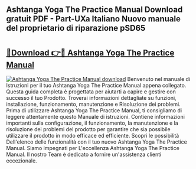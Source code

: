 ## Ashtanga Yoga The Practice Manual Download gratuit PDF - Part-UXa Italiano Nuovo manuale del proprietario di riparazione pSD65

# <h2><a href="http://df9e29.blite.top/?on=Ashtanga+Yoga+The+Practice+Manual">🔗Download 👉🔴 Ashtanga Yoga The Practice Manual</a></h2>

[![Ashtanga Yoga The Practice Manual download](https://i.imgur.com/lujVjoI.png)](http://df9e29.blite.top/?on=Ashtanga+Yoga+The+Practice+Manual)
Benvenuto nel manuale di Istruzioni per il tuo Ashtanga Yoga The Practice Manual appena collegato. Questa guida completa è progettata per aiutarti a capire e gestire con successo il tuo Prodotto. Troverai informazioni dettagliate su funzioni, installazione, funzionamento, manutenzione e Risoluzione dei problemi. Prima di utilizzare Ashtanga Yoga The Practice Manual, ti consigliamo di leggere attentamente questo Manuale di istruzioni. Contiene informazioni importanti sulla configurazione, il funzionamento, la manutenzione e la risoluzione dei problemi del prodotto per garantire che sia possibile utilizzare il prodotto in modo efficace ed efficiente. Scopri le possibilità Dell'elenco delle funzionalità con il tuo nuovo Ashtanga Yoga The Practice Manual. Siamo impegnati per L'eccellenza Ashtanga Yoga The Practice Manual. Il nostro Team è dedicato a fornire un'assistenza clienti eccezionale.
